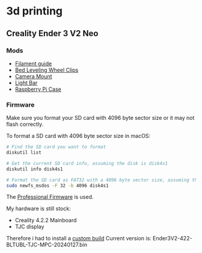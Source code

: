 # 3d printing

## Creality Ender 3 V2 Neo

### Mods

* [Filament guide](https://www.printables.com/model/93203-filament-guide-for-ender-3-v2)
* [Bed Leveling Wheel Clips](https://www.printables.com/model/115938-ender-3-bed-leveling-wheel-clips/files)
* [Camera Mount](https://www.printables.com/model/440579-ender-3-v2-neo-mount-for-pi-camera-module-v1-v2/files)
* [Light Bar](https://www.printables.com/model/360416-stealth-light-bar-resized-for-ender-3-pro-v2-neo-v)
* [Raspberry Pi Case](https://www.printables.com/model/106225-modular-snap-together-raspberry-pi-2b3b3b4-case-w-)

### Firmware

Make sure you format your SD card with 4096 byte sector size or it may not flash
correctly.

To format a SD card with 4096 byte sector size in macOS:

```sh
# Find the SD card you want to format
diskutil list

# Get the current SD card info, assuming the disk is disk4s1
diskutil info disk4s1

# Format the SD card as FAT32 with a 4096 byte sector size, assuming the disk is disk4s1
sudo newfs_msdos -F 32 -b 4096 disk4s1
```

The [Professional Firmware](https://github.com/mriscoc/Ender3V2S1) is used.

My hardware is still stock:

* Creality 4.2.2 Mainboard
* TJC display

Therefore i had to install a [custom build](https://github.com/mriscoc/Special_Configurations/releases/tag/tjc)
Current version is: Ender3V2-422-BLTUBL-TJC-MPC-20240127.bin
